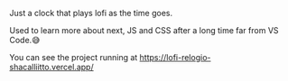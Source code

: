 Just a clock that plays lofi as the time goes.

Used to learn more about next, JS and CSS after a long time far from VS Code.😅

You can see the project running at https://lofi-relogio-shacalliitto.vercel.app/
